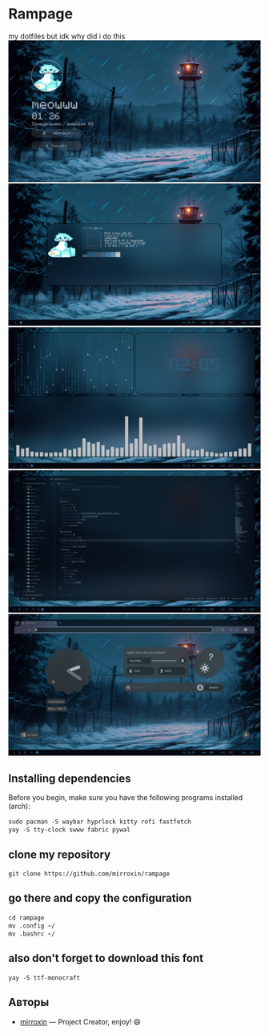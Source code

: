 # Rampage
my dotfiles but idk why did i do this
![ffff](examples/w.png)
![ffff](examples/ww.png)
![ffff](examples/www.png)
![ffff](examples/wwww.png)
![ffff](examples/wwwww.png)
## Installing dependencies
Before you begin, make sure you have the following programs installed (arch):
```
sudo pacman -S waybar hyprlock kitty rofi fastfetch
yay -S tty-clock swww fabric pywal
```
## clone my repository
```
git clone https://github.com/mirroxin/rampage 
```
## go there and copy the configuration
```
cd rampage
mv .config ~/
mv .bashrc ~/
```
## also don't forget to download this font
```
yay -S ttf-monocraft 
```
## Авторы
- [mirroxin](https://github.com/mirroxin) — Project Creator,
enjoy! :smile:
